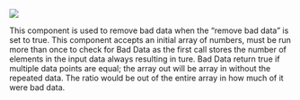 ﻿
![](https://lh5.googleusercontent.com/JSTl67RcjHZ93HLt5VlaWdmAke3FPhuXVyRUCUHBfxvgZjDFV5tQkNtuBYBqoU_80hUE5ZvL1ArKB0t3fiSvq-3IUlh5viE030O9rXYCRVJGn2drcOFdEw0N153dz58Mq21znu_M)

This component is used to remove bad data when the “remove bad data” is set to true. This component accepts an initial array of numbers, must be run more than once to check for Bad Data as the first call stores the number of elements in the input data always resulting in ture. Bad Data return true if multiple data points are equal; the array out will be array in without the repeated data. The ratio would be out of the entire array in how much of it were bad data.
